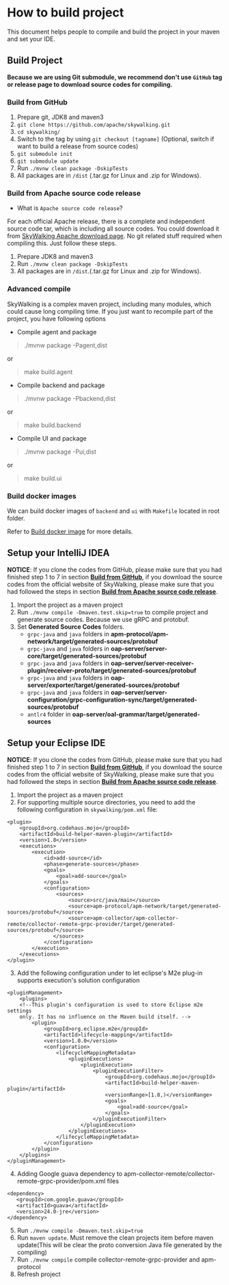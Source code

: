 # How to build project
This document helps people to compile and build the project in your maven and set your IDE.

## Build Project
**Because we are using Git submodule, we recommend don't use `GitHub` tag or release page to download source codes for compiling.**

### Build from GitHub
1. Prepare git, JDK8 and maven3
1. `git clone https://github.com/apache/skywalking.git`
1. `cd skywalking/`
1. Switch to the tag by using `git checkout [tagname]` (Optional, switch if want to build a release from source codes)
1. `git submodule init`
1. `git submodule update`
1. Run `./mvnw clean package -DskipTests`
1. All packages are in `/dist` (.tar.gz for Linux and .zip for Windows).

### Build from Apache source code release
- What is `Apache source code release`?

For each official Apache release, there is a complete and independent source code tar, which is including all source codes. You could download it from [SkyWalking Apache download page](http://skywalking.apache.org/downloads/). No git related stuff required when compiling this. Just follow these steps.

1. Prepare JDK8 and maven3
1. Run `./mvnw clean package -DskipTests`
1. All packages are in `/dist`.(.tar.gz for Linux and .zip for Windows).

### Advanced compile
SkyWalking is a complex maven project, including many modules, which could cause long compiling time. 
If you just want to recompile part of the project, you have following options
- Compile agent and package
>  ./mvnw package -Pagent,dist

or

> make build.agent

- Compile backend and package
>  ./mvnw package -Pbackend,dist

or

> make build.backend

- Compile UI and package
>  ./mvnw package -Pui,dist

or

> make build.ui


### Build docker images
We can build docker images of `backend` and `ui` with `Makefile` located in root folder.

Refer to [Build docker image](../../../docker) for more details.

## Setup your IntelliJ IDEA
**NOTICE**: If you clone the codes from GitHub, please make sure that you had finished step 1 to 7 in section **[Build from GitHub](#build-from-github)**, if you download the source codes from the official website of SkyWalking, please make sure that you had followed the steps in section **[Build from Apache source code release](#build-from-apache-source-code-release)**.

1. Import the project as a maven project
1. Run `./mvnw compile -Dmaven.test.skip=true` to compile project and generate source codes. Because we use gRPC and protobuf.
1. Set **Generated Source Codes** folders.
    * `grpc-java` and `java` folders in **apm-protocol/apm-network/target/generated-sources/protobuf**
    * `grpc-java` and `java` folders in **oap-server/server-core/target/generated-sources/protobuf**
    * `grpc-java` and `java` folders in **oap-server/server-receiver-plugin/receiver-proto/target/generated-sources/protobuf**
    * `grpc-java` and `java` folders in **oap-server/exporter/target/generated-sources/protobuf**
    * `grpc-java` and `java` folders in **oap-server/server-configuration/grpc-configuration-sync/target/generated-sources/protobuf**
    * `antlr4` folder in **oap-server/oal-grammar/target/generated-sources**
    
## Setup your Eclipse IDE
**NOTICE**: If you clone the codes from GitHub, please make sure that you had finished step 1 to 7 in section **[Build from GitHub](#build-from-github)**, if you download the source codes from the official website of SkyWalking, please make sure that you had followed the steps in section **[Build from Apache source code release](#build-from-apache-source-code-release)**.

1. Import the project as a maven project
2. For supporting multiple source directories, you need to add the following configuration in `skywalking/pom.xml` file:
```
<plugin>
    <groupId>org.codehaus.mojo</groupId>
    <artifactId>build-helper-maven-plugin</artifactId>
    <version>1.8</version>
    <executions>
        <execution>
            <id>add-source</id>
            <phase>generate-sources</phase>
            <goals>
                <goal>add-source</goal>
            </goals>
            <configuration>
                <sources>
                    <source>src/java/main</source>
                    <source>apm-protocol/apm-network/target/generated-sources/protobuf</source>
                    <source>apm-collector/apm-collector-remote/collector-remote-grpc-provider/target/generated-sources/protobuf</source>
               </sources>
            </configuration>
        </execution>
    </executions>
</plugin>
```
3. Add the following configuration under to let eclipse's M2e plug-in supports execution's solution configuration
```
<pluginManagement>
    <plugins>
    <!--This plugin's configuration is used to store Eclipse m2e settings 
    only. It has no influence on the Maven build itself. -->
        <plugin>
            <groupId>org.eclipse.m2e</groupId>
            <artifactId>lifecycle-mapping</artifactId>
            <version>1.0.0</version>
            <configuration>
                <lifecycleMappingMetadata>
                    <pluginExecutions>
                        <pluginExecution>
                            <pluginExecutionFilter>
                                <groupId>org.codehaus.mojo</groupId>
                                <artifactId>build-helper-maven-plugin</artifactId>
                                <versionRange>[1.8,)</versionRange>
                                <goals>
                                    <goal>add-source</goal>
                                </goals>
                            </pluginExecutionFilter>
                        </pluginExecution>
                    </pluginExecutions>
                </lifecycleMappingMetadata>
            </configuration>
        </plugin>
    </plugins>
</pluginManagement>
```
4. Adding Google guava dependency to apm-collector-remote/collector-remote-grpc-provider/pom.xml files
```
<dependency>
   <groupId>com.google.guava</groupId>
   <artifactId>guava</artifactId>
   <version>24.0-jre</version>
</dependency>
```
5. Run `./mvnw compile -Dmaven.test.skip=true`
6. Run `maven update`. Must remove the clean projects item before maven update(This will be clear the proto conversion Java file generated by the compiling)
7. Run `./mvnw compile` compile collector-remote-grpc-provider and apm-protocol
8. Refresh project
